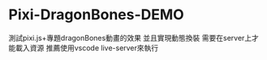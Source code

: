 # Pixi-DragonBones-DEMO
測試pixi.js+專題dragonBones動畫的效果 並且實現動態換裝
需要在server上才能載入資源
推薦使用vscode live-server來執行
